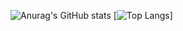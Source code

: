 ![Anurag's GitHub stats](https://github-readme-stats-chi-mauve-29.vercel.app/api?username=yexiu2001&show_icons=true&theme=tokyonight&show=reviews,discussions_started,discussions_answered,prs_merged,prs_merged_percentage)
[![Top Langs](https://github-readme-stats-chi-mauve-29.vercel.app/api/top-langs/?username=yexiu2001&layout=pie&hide=python&layout=compact)]
